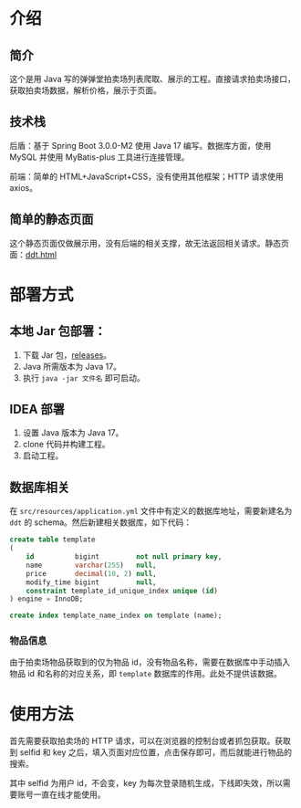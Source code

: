 # 介绍
## 简介
这个是用 Java 写的弹弹堂拍卖场列表爬取、展示的工程。直接请求拍卖场接口，获取拍卖场数据，解析价格，展示于页面。
## 技术栈
后盾：基于 Spring Boot 3.0.0-M2 使用 Java 17 编写。数据库方面，使用 MySQL 并使用 MyBatis-plus 工具进行连接管理。

前端：简单的 HTML+JavaScript+CSS，没有使用其他框架；HTTP 请求使用 axios。
## 简单的静态页面
这个静态页面仅做展示用，没有后端的相关支撑，故无法返回相关请求。静态页面：[ddt.html](https://sleepybear1113.github.io/ddt-crawler/src/main/resources/static/ddt.html)
# 部署方式
## 本地 Jar 包部署：
1. 下载 Jar 包，[releases](https://github.com/sleepybear1113/ddt-crawler/releases)。
2. Java 所需版本为 Java 17。
3. 执行 `java -jar 文件名` 即可启动。
## IDEA 部署
1. 设置 Java 版本为 Java 17。
2. clone 代码并构建工程。
3. 启动工程。
## 数据库相关
在 `src/resources/application.yml` 文件中有定义的数据库地址，需要新建名为 `ddt` 的 schema。然后新建相关数据库，如下代码：
```sql
create table template
(
    id          bigint         not null primary key,
    name        varchar(255)   null,
    price       decimal(10, 2) null,
    modify_time bigint         null,
    constraint template_id_unique_index unique (id)
) engine = InnoDB;

create index template_name_index on template (name);
```
### 物品信息
由于拍卖场物品获取到的仅为物品 id，没有物品名称，需要在数据库中手动插入物品 id 和名称的对应关系，即 `template` 数据库的作用。此处不提供该数据。
# 使用方法
首先需要获取拍卖场的 HTTP 请求，可以在浏览器的控制台或者抓包获取。获取到 selfid 和 key 之后，填入页面对应位置，点击保存即可，而后就能进行物品的搜索。

其中 selfid 为用户 id，不会变，key 为每次登录随机生成，下线即失效，所以需要账号一直在线才能使用。